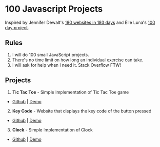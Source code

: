 # 100 Javascript Projects

Inspired by Jennifer Dewalt's [180 websites in 180 days](http://jenniferdewalt.com/index.html) and Elle Luna's [100 day project](https://thegreatdiscontent.com/100days).

## Rules

1. I will do 100 small JavaScript projects.
2. There's no time limit on how long an individual exercise can take.
3. I will ask for help when I need it. Stack Overflow FTW!

## Projects
1. **Tic Tac Toe** - Simple Implementation of Tic Tac Toe game
  - [Github](https://github.com/fahadkaleem/TicTacToeJS) | [Demo](https://github.com/fahadkaleem/TicTacToeJS)
2. **Key Code** - Website that displays the key code of the button pressed
  - [Github](https://github.com/fahadkaleem/KeyCode) | [Demo](https://github.com/fahadkaleem/KeyCode)
3. **Clock** - Simple Implementation of Clock
  - [Github](https://github.com/fahadkaleem/ClockJS) | [Demo](https://github.com/fahadkaleem/ClockJS)
